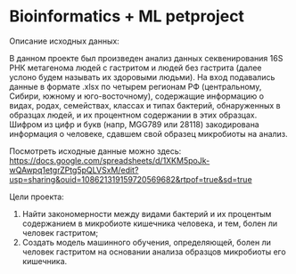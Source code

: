 # Bioinformatics + ML petproject

Описание исходных данных: 

В данном проекте был произведен анализ данных секвенирования 16S РНК метагенома людей с гастритом и людей без гастрита (далее услоно будем называть их здоровыми людьми). На вход подавались данные в формате .xlsx по четырем регионам РФ (центральному, Сибири, южному и юго-восточному), содержащие информацию о видах, родах, семействах, классах и типах бактерий, обнаруженных в образцах людей, и их процентном содержании в этих образцах. Шифром из цифр и букв (напр, MGG789 или 28118) закодирована информация о человеке, сдавшем свой образец микробиоты на анализ. 

Посмотреть исходные данные можно здесь: https://docs.google.com/spreadsheets/d/1XKM5poJk-wQAwpq1etgrZPtg5pQLVSxM/edit?usp=sharing&ouid=108621319159720569682&rtpof=true&sd=true

Цели проекта: 
1. Найти закономерности между видами бактерий и их процентым содержанием в микробиоте кишечника человека, и тем, болен ли человек гастритом;
2. Создать модель машинного обучения, определяющей, болен ли человек гастритом на основании анализа образцов микробиоты его кишечника.
